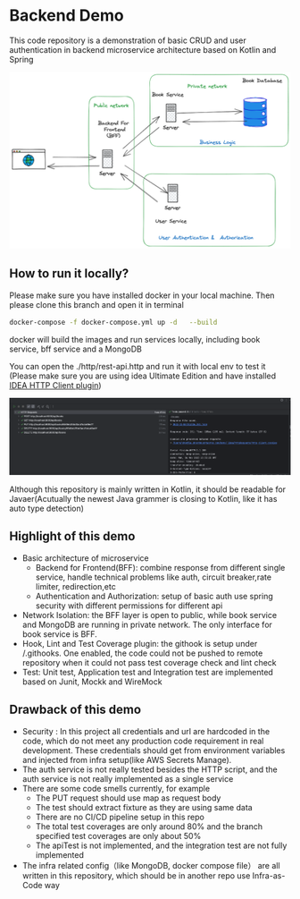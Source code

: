 # Backend Demo
This code repository is a demonstration of basic CRUD and user authentication in backend microservice architecture based on Kotlin and Spring

![gxp 1107.png](gxp%201107.png)

## How to run it locally?

Please make sure you have installed docker in your local machine. Then please clone this branch and open it in terminal

```bash
docker-compose -f docker-compose.yml up -d   --build  
```
docker will build the images and run services locally, including book service, bff service and a MongoDB

You can open the ./http/rest-api.http and run it with local env to test it (Please make sure you are using idea Ultimate Edition and have installed [IDEA HTTP Client plugin]( https://plugins.jetbrains.com/plugin/13121-http-client))

![test result.png](test%20result.png)

Although this repository is mainly written in Kotlin, it should be readable for Javaer(Acutually the newest Java grammer is closing to Kotlin, like it has auto type detection)

## Highlight of this demo

- Basic architecture of microservice
  - Backend for Frontend(BFF): combine response from different single service, handle technical problems like auth, circuit breaker,rate limiter, redirection,etc
  - Authentication and Authorization: setup of basic auth use spring security with different permissions for different api
- Network Isolation: the BFF layer is open to public, while book service and MongoDB are running in private network. The only interface for book service is BFF.
- Hook, Lint and Test Coverage plugin: the githook is setup under /.githooks. One enabled, the code could not be pushed to remote repository when it could not pass test coverage check and lint check
- Test: Unit test, Application test and Integration test are implemented based on Junit, Mockk and WireMock

## Drawback of this demo
- Security : In this project all credentials and url are hardcoded in the code, which do not meet any production code requirement in real development. These credentials should get from environment variables and injected from infra setup(like AWS Secrets Manage).
- The auth service is not really tested besides the HTTP script, and the auth service is not really implemented as a single service
- There are some code smells currently, for example
  - The PUT request should use map as request body
  - The test should extract fixture as they are using same data
  - There are no CI/CD pipeline setup in this repo
  - The total test coverages are only around 80% and the branch specified test coverages are only about 50%
  - The apiTest is not implemented, and the integration test are not fully implemented
- The infra related config（like MongoDB, docker compose file） are all written in this repository, which should be in another repo use Infra-as-Code way
